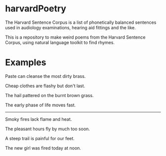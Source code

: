 # harvardPoetry
The Harvard Sentence Corpus is a list of phonetically balanced sentences used in audiology examinations, hearing aid fittings and the like. 

This is a repository to make weird poems from the Harvard Sentence Corpus, using natural language toolkit to find rhymes. 

# Examples
Paste can cleanse the most dirty brass.

Cheap clothes are flashy but don't last.

The hail pattered on the burnt brown grass.

The early phase of life moves fast.

--- 

Smoky fires lack flame and heat.

The pleasant hours fly by much too soon.

A steep trail is painful for our feet.

The new girl was fired today at noon.
